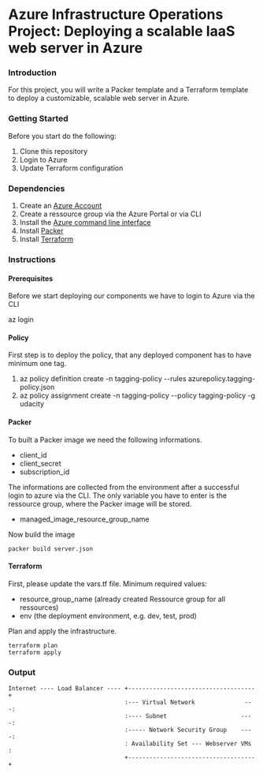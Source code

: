 # Azure Infrastructure Operations Project: Deploying a scalable IaaS web server in Azure

### Introduction
For this project, you will write a Packer template and a Terraform template to deploy a customizable, scalable web server in Azure.

### Getting Started

Before you start do the following:

1. Clone this repository
2. Login to Azure
3. Update Terraform configuration

### Dependencies
1. Create an [Azure Account](https://portal.azure.com) 
2. Create a ressource group via the Azure Portal or via CLI
3. Install the [Azure command line interface](https://docs.microsoft.com/en-us/cli/azure/install-azure-cli?view=azure-cli-latest)
4. Install [Packer](https://www.packer.io/downloads)
5. Install [Terraform](https://www.terraform.io/downloads.html)

### Instructions

#### Prerequisites
Before we start deploying our components we have to login to Azure via the CLI

az login

#### Policy
First step is to deploy the policy, that any deployed component has to have minimum one tag.

1. az policy definition create -n tagging-policy --rules azurepolicy.tagging-policy.json
2. az policy assignment create -n tagging-policy --policy tagging-policy -g udacity

#### Packer
To built a Packer image we need the following informations.

* client_id
* client_secret
* subscription_id

The informations are collected from the environment after a successful login to azure via the CLI. The only variable you have to enter is the ressource group, where the Packer image will be stored.

* managed_image_resource_group_name

Now build the image

    packer build server.json

#### Terraform

First, please update the vars.tf file. Minimum required values:

* resource_group_name (already created Ressource group for all ressources)
* env (the deployment environment, e.g. dev, test, prod)

Plan and apply the infrastructure.

    terraform plan
    terraform apply

### Output

    Internet ---- Load Balancer ---- +------------------------------------+
                                     :--- Virtual Network              ---:
                                     :---- Subnet                     ----:
                                     :----- Network Security Group    ----:
                                     : Availability Set --- Webserver VMs :
                                     +------------------------------------+
                                 